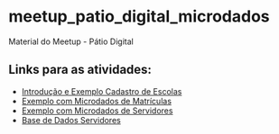# meetup_patio_digital_microdados
Material do Meetup - Pátio Digital


## Links para as atividades:

- [Introdução e Exemplo Cadastro de Escolas](https://github.com/leobarone/meetup_patio_digital_microdados/blob/master/into_R.Rmd)
- [Exemplo com Microdados de Matrículas](https://github.com/leobarone/meetup_patio_digital_microdados/blob/master/exemplo_matriculas.Rmd)
- [Exemplo com Microdados de Servidores](https://github.com/leobarone/meetup_patio_digital_microdados/blob/master/exemplo_servidores.Rmd)
- [Base de Dados Servidores](https://github.com/leobarone/meetup_patio_digital_microdados/blob/master/PERFIL_SERVIDOR_2016_FINAL.csv)
